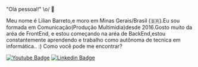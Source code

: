 "Olá pessoal!" \o/ 👋

Meu nome é Lilian Barreto,e moro em Minas Gerais/Brasil (🇧🇷).Eu sou formada em Comunicação(Produção Multimidia)desde 2016.Gosto muito da aréa de FrontEnd, e estou começando na aréa de BackEnd,estou constantemente aprendendo e trabalho como autônoma de tecnica em informática.. :)
Como você pode me encontrar?

[![Youtube Badge](https://img.shields.io/badge/-Youtube-FF0000?style=flat-square&labelColor=FF0000&logo=youtube&logoColor=white&link=https://youtube.com/c/Lilian_Barreto)](https://youtube.com/c/Lilian_Barreto)
[![Linkedin Badge](https://img.shields.io/badge/-LinkedIn-blue?style=flat-square&logo=Linkedin&logoColor=white&link=https://www.linkedin.com/in/lilianbarreto131)](https://www.linkedin.com/in/lilianbarreto131)
